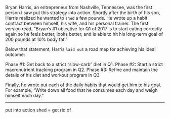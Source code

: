 Bryan Harris, an entrepreneur from Nashville, Tennessee, was the
first person I saw put this strategy into action. Shortly after the birth of
his son, Harris realized he wanted to `shed` a few pounds. He wrote up a
habit contract between himself, his wife, and his personal trainer. The
first version read, “Bryan’s #1 objective for Q1 of 2017 is to start eating
correctly again so he feels better, looks better, and is able to hit his
long-term goal of 200 pounds at 10% body fat.”

Below that statement, Harris `laid out` a road map for achieving his
ideal outcome:

Phase #1: Get back to a strict “slow-carb” diet in Q1.
Phase #2: Start a strict macronutrient tracking program in Q2.
Phase #3: Refine and maintain the details of his diet and workout
program in Q3.

Finally, he wrote out each of the daily habits that would get him to
his goal. For example, “Write down all food that he consumes each day
and weigh himself each day.”

---
put into action
shed = get rid of